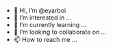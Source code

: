 - 👋 Hi, I’m @eyarboi
- 👀 I’m interested in ...
- 🌱 I’m currently learning ...
- 💞️ I’m looking to collaborate on ...
- 📫 How to reach me ...

<!---
eyarboi/eyarboi is a ✨ special ✨ repository because its `README.md` (this file) appears on your GitHub profile.
You can click the Preview link to take a look at your changes.
--->
